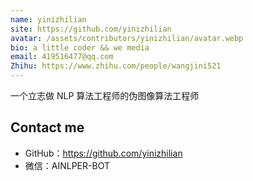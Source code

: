 ```yaml
---
name: yinizhilian
site: https://github.com/yinizhilian
avatar: /assets/contributors/yinizhilian/avatar.webp
bio: a little coder && we media
email: 419516477@qq.com
Zhihu: https://www.zhihu.com/people/wangjini521
---
```


一个立志做 NLP 算法工程师的伪图像算法工程师

## Contact me

- GitHub：<https://github.com/yinizhilian>
- 微信：AINLPER-BOT
